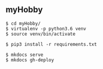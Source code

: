 ## myHobby

```
$ cd myHobby/
$ virtualenv -p python3.6 venv
$ source venv/bin/activate

$ pip3 install -r requirements.txt
```

```
$ mkdocs serve
$ mkdocs gh-deploy
```